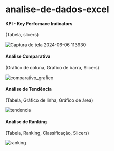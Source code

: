 # analise-de-dados-excel

<h4>KPI - Key Perfomace Indicators</h4>
<p>(Tabela, slicers)</p>

![Captura de tela 2024-06-06 113930](https://github.com/eugersonmendonca/analise-de-dados-excel/assets/44478573/2840510d-5451-4f46-8253-16534076d849)

<h4>Análise Comparativa</h4> 
<p>(Gráfico de coluna, Gráfico de barra, Slicers)</p>

![comparativo_grafico](https://github.com/eugersonmendonca/analise-de-dados-excel/assets/44478573/d61274be-de38-4fd9-ae41-c8e32ce6dd3d)

<h4>Análise de Tendência</h4> 
<p>(Tabela, Gráfico de linha, Gráfico de área)</p>

![tendencia](https://github.com/eugersonmendonca/analise-de-dados-excel/assets/44478573/ae7549f5-b530-4fc1-b47a-fdb3049a1544)

<h4>Análise de Ranking</h4> 
<p>(Tabela, Ranking, Classificação, Slicers)</p>

![ranking](https://github.com/eugersonmendonca/analise-de-dados-excel/assets/44478573/7f8ebe83-86fe-4cba-8f6a-d570b07b52bd)
